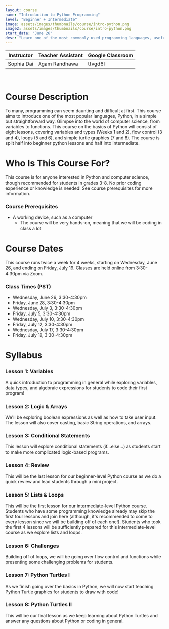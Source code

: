 ```yaml
---
layout: course
name: "Introduction to Python Programming"
level: "Beginner + Intermediate"
image: assets/images/thumbnails/course/intro-python.png
image2: assets/images/thumbnails/course/intro-python.png
start_date: "June 26"
desc: "Learn one of the most commonly used programming languages, useful in all levels!"
---
```

<link rel="stylesheet" href="assets/css/table.css">
<table class="styled-table">
    <thead>
        <tr>
            <th>Instructor</th>
            <th>Teacher Assistant</th>
            <th>Google Classroom</th>
        </tr>
    </thead>
    <tbody>
        <tr>
            <td>Sophia Dai</td>
            <td>Agam Randhawa</td>
            <td>ttvgd6l</td>
        </tr>
    </tbody>
</table>
<br/>

# Course Description

To many, programming can seem daunting and difficult at first. This course aims to introduce one of the most popular languages, Python, in a simple but straightforward way. Glimpse into the world of computer science, from variables to functions. This course on the basics of Python will consist of eight lessons, covering variables and types (Weeks 1 and 2), flow control (3 and 4), loops (5 and 6), and simple turtle graphics (7 and 8). The course is split half into beginner python lessons and half into intermediate.

# Who Is This Course For?

This course is for anyone interested in Python and computer science, though recommended for students in grades 3-8. No prior coding experience or knowledge is needed! See course prerequisites for more information.

### Course Prerequisites

- A working device, such as a computer
  - The course will be very hands-on, meaning that we will be coding in class a lot

# Course Dates

This course runs twice a week for 4 weeks, starting on Wednesday, June 26, and ending on Friday, July 19. Classes are held online from 3:30-4:30pm via Zoom.

### Class Times (PST)

- Wednesday, June 26, 3:30-4:30pm
- Friday, June 28, 3:30-4:30pm
- Wednesday, July 3, 3:30-4:30pm
- Friday, July 5, 3:30-4:30pm
- Wednesday, July 10, 3:30-4:30pm
- Friday, July 12, 3:30-4:30pm
- Wednesday, July 17, 3:30-4:30pm
- Friday, July 19, 3:30-4:30pm

# Syllabus

### Lesson 1: Variables

A quick introduction to programming in general while exploring variables, data types, and algebraic expressions for students to code their first program!

### Lesson 2: Logic & Arrays

We'll be exploring boolean expressions as well as how to take user input. The lesson will also cover casting, basic String operations, and arrays.

### Lesson 3: Conditional Statements

This lesson will explore conditional statements (if...else...) as students start to make more complicated logic-based programs.

### Lesson 4: Review

This will be the last lesson for our beginner-level Python course as we do a quick review and lead students through a mini project.

### Lesson 5: Lists & Loops

This will be the first lesson for our intermediate-level Python course. Students who have some programming knowledge already may skip the first four lessons and join here (although, it's recommended to come to every lesson since we will be building off of each one!). Students who took the first 4 lessons will be sufficiently prepared for this intermediate-level course as we explore lists and loops.

### Lesson 6: Challenges

Building off of loops, we will be going over flow control and functions while presenting some challenging problems for students.

### Lesson 7: Python Turtles I

As we finish going over the basics in Python, we will now start teaching Python Turtle graphics for students to draw with code!

### Lesson 8: Python Turtles II

This will be our final lesson as we keep learning about Python Turtles and answer any questions about Python or coding in general.